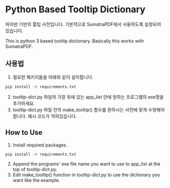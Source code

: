 # Python Based Tooltip Dictionary

파이썬 기반의 툴팁 사전입니다. 기본적으로 SumatraPDF에서 사용하도록 설정되어 있습니다.

This is python 3 based tooltip dictionary. Basically this works with SumatraPDF.

## 사용법

1. 필요한 패키지들을 아래와 같이 설치합니다.

```
pip install -r requirements.txt
```

2. tooltip-dict.py 파일의 가장 위에 있는 app_list 안에 원하는 프로그램의 exe명을 추가하세요.
3. tooltip-dict.py 파일 안의 make_tooltip() 함수를 원하시는 사전에 맞게 수정해야 합니다. 예시 코드가 적혀있습니다.

## How to Use

1. Install required packages.

```
pip install -r requirements.txt
```

2. Append the programs' exe file name you want to use to app_list at the top of tooltip-dict.py.
3. Edit make_tooltip() function in tooltip-dict.py to use the dictionary you want like the example.
